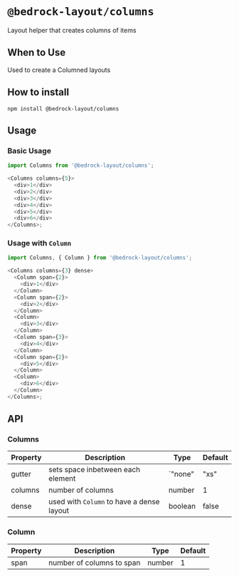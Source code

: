 # `@bedrock-layout/columns`

Layout helper that creates columns of items

## When to Use

Used to create a Columned layouts

## How to install

`npm install @bedrock-layout/columns`

## Usage

### Basic Usage

```javascript
import Columns from '@bedrock-layout/columns';

<Columns columns={5}>
  <div>1</div>
  <div>2</div>
  <div>3</div>
  <div>4</div>
  <div>5</div>
  <div>6</div>
</Columns>;
```

### Usage with `Column`

```javascript
import Columns, { Column } from '@bedrock-layout/columns';

<Columns columns={3} dense>
  <Column span={2}>
    <div>1</div>
  </Column>
  <Column span={2}>
    <div>2</div>
  </Column>
  <Column>
    <div>3</div>
  </Column>
  <Column span={3}>
    <div>4</div>
  </Column>
  <Column span={2}>
    <div>5</div>
  </Column>
  <Column>
    <div>6</div>
  </Column>
</Columns>;
```

## API

### Columns

| Property | Description                               | Type                                                       | Default |
| -------- | ----------------------------------------- | ---------------------------------------------------------- | ------- |
| gutter   | sets space inbetween each element         | `"none" | "xs" | "sm" | "md" | "lg" | "lg" | "xl" | "xxl"` | `md`    |
| columns  | number of columns                         | number                                                     | 1       |
| dense    | used with `Column` to have a dense layout | boolean                                                    | false   |

### Column

| Property | Description               | Type   | Default |
| -------- | ------------------------- | ------ | ------- |
| span     | number of columns to span | number | 1       |
